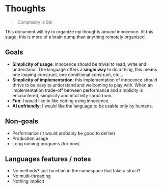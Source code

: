 # Thoughts

> Complexity is Sin

This document will try to organize my thoughts around innocence. At this stage, this is more of a brain dump than anything remotely organized.

## Goals
* **Simplicity of usage**: innocence should be trivial to read, write and understand. The language offers a **single way** to do a thing, this means one looping construct, one conditional construct, etc...
* **Simplicity of implementation**: this implementation of innocence should thrive to be easy to understand and welcoming to play with. When an implementation trade-off between performance and simplicity is encountered, simplicity and intuitivity should win.
* **Fun**: I would like to like coding using innocence.
* **AI unfriendly**: I would like the language to be usable only by humans.

## Non-goals
* Performance (it would probably be good to define)
* Production usage
* Long running programs (for now)



## Languages features / notes
* No methods? just function in the namespace that take a struct?
* No multi-threading
* Nothing implicit